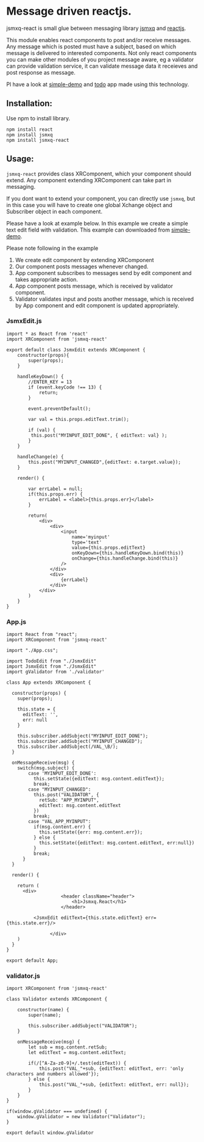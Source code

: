 # Message driven reactjs.

jsmxq-react is small glue between messaging library [jsmxq](https://github.com/ladder-b/jsmxq) and [reactjs](https://reactjs.org/).

This module enables react components to post and/or receive messages. Any message which is posted must have a subject, based on which message is delivered to interested components. Not only react components you can make other modules of you project message aware, eg a validator can provide validation service, it can validate message data it receieves and post response as message.

Pl have a look at [simple-demo](https://github.com/ladder-b/jsmxq-react-demo) and [todo](https://github.com/ladder-b/jsmxq-react-todo) app made using this technology.

## Installation:

Use npm to install library.
```
npm install react
npm install jsmxq
npm install jsmxq-react
```

## Usage:

`jsmxq-react` provides class XRComponent, which your component should extend. Any component extending XRComponent can take part in messaging.

If you dont want to extend your component, you can directly use `jsmxq`, but in this case you will have to create one global Xchange object and Subscriber object in each component.

Please have a look at example below. In this example we create a simple text edit field with validation. This example can downloaded from [simple-demo](https://github.com/ladder-b/jsmxq-react-demo).

Please note following in the example
1. We create edit component by extending XRComponent
2. Our component posts messages whenever changed.
3. App component subscribes to messages send by edit component and takes appropriate action.
4. App component posts message, which is received by validator component.
5. Validator validates input and posts another message, which is received by App component and edit component is updated appropriately.

### JsmxEdit.js
```
import * as React from 'react'
import XRComponent from 'jsmxq-react'

export default class JsmxEdit extends XRComponent {
    constructor(props){
        super(props);
    }

    handleKeyDown() {
        //ENTER_KEY = 13
        if (event.keyCode !== 13) {
            return;
        }

        event.preventDefault();

        var val = this.props.editText.trim();

        if (val) {
         this.post("MYINPUT_EDIT_DONE", { editText: val} );
        }
    }
  
    handleChange(e) {
        this.post("MYINPUT_CHANGED",{editText: e.target.value});
    }

    render() {

        var errLabel = null;
        if(this.props.err) {
            errLabel = <label>{this.props.err}</label>
        }

        return(
            <div>
                <div>
                    <input
                        name='myinput'
                        type='text'
                        value={this.props.editText}
                        onKeyDown={this.handleKeyDown.bind(this)}
                        onChange={this.handleChange.bind(this)}
                    />
                </div>
                <div>
                    {errLabel}
                </div>
            </div>
        )
    }
}
```

### App.js
```
import React from "react";
import XRComponent from 'jsmxq-react'

import "./App.css";

import TodoEdit from "./JsmxEdit"
import JsmxEdit from "./JsmxEdit"
import gValidator from './validator'

class App extends XRComponent {
  
  constructor(props) {
    super(props);

    this.state = {
      editText: '',
      err: null
    }

    this.subscriber.addSubject("MYINPUT_EDIT_DONE");
    this.subscriber.addSubject("MYINPUT_CHANGED");
    this.subscriber.addSubject(/VAL_\B/);
  }

  onMessageReceive(msg) {
    switch(msg.subject) {
        case 'MYINPUT_EDIT_DONE':
          this.setState({editText: msg.content.editText});
          break;
        case "MYINPUT_CHANGED":
          this.post("VALIDATOR", {
            retSub: "APP_MYINPUT",
            editText: msg.content.editText
          })
          break;
        case "VAL_APP_MYINPUT":
          if(msg.content.err) {
            this.setState({err: msg.content.err});
          } else {
            this.setState({editText: msg.content.editText, err:null})
          }
          break;
      }
  }

  render() {   
    
    return (
      <div>
					<header className="header">
						<h1>Jsmxq.React</h1>						
					</header>

          <JsmxEdit editText={this.state.editText} err={this.state.err}/>
          
				</div>
    )
  }
}

export default App;
```

### validator.js
```
import XRComponent from 'jsmxq-react'

class Validator extends XRComponent {

    constructor(name) {
        super(name);

        this.subscriber.addSubject("VALIDATOR");
    }

    onMessageReceive(msg) {
        let sub = msg.content.retSub;
        let editText = msg.content.editText;

        if(/[^A-Za-z0-9]+/.test(editText)) {
            this.post("VAL_"+sub, {editText: editText, err: 'only characters and numbers allowed'});
        } else {
            this.post("VAL_"+sub, {editText: editText, err: null});            
        }
    }
}

if(window.gValidator === undefined) {
    window.gValidator = new Validator("Validator");
}

export default window.gValidator
```
